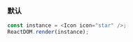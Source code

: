 ### 默认

<!--start-code-->

```js
const instance = <Icon icon="star" />;
ReactDOM.render(instance);
```

<!--end-code-->
